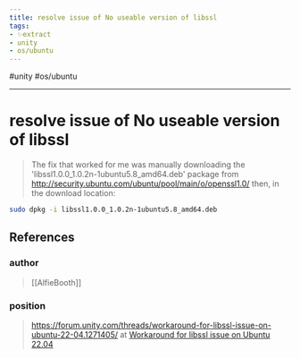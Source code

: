 ```yaml
---
title: resolve issue of No useable version of libssl
tags:
- ✨extract
- unity
- os/ubuntu
---
```


#unity #os/ubuntu 

---

# resolve issue of No useable version of libssl

>The fix that worked for me was manually downloading the 'libssl1.0.0_1.0.2n-1ubuntu5.8_amd64.deb' package from http://security.ubuntu.com/ubuntu/pool/main/o/openssl1.0/
>then, in the download location:
``` bash
sudo dpkg -i libssl1.0.0_1.0.2n-1ubuntu5.8_amd64.deb
```
## References

### author
> [[AlfieBooth]]
### position
> https://forum.unity.com/threads/workaround-for-libssl-issue-on-ubuntu-22-04.1271405/ at [Workaround for libssl issue on Ubuntu 22.04](/Bibliography/Workaround%20for%20libssl%20issue%20on%20Ubuntu%2022.04.md)
